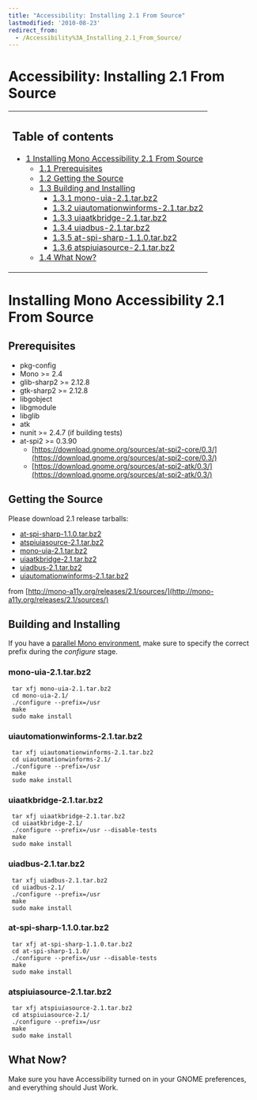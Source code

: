 ```yaml
---
title: "Accessibility: Installing 2.1 From Source"
lastmodified: '2010-08-23'
redirect_from:
  - /Accessibility%3A_Installing_2.1_From_Source/
---
```


Accessibility: Installing 2.1 From Source
=========================================

<table>
<col width="100%" />
<tbody>
<tr class="odd">
<td align="left"><h2>Table of contents</h2>
<ul>
<li><a href="#installing-mono-accessibility-21-from-source">1 Installing Mono Accessibility 2.1 From Source</a>
<ul>
<li><a href="#prerequisites">1.1 Prerequisites</a></li>
<li><a href="#getting-the-source">1.2 Getting the Source</a></li>
<li><a href="#building-and-installing">1.3 Building and Installing</a>
<ul>
<li><a href="#mono-uia-21tarbz2">1.3.1 mono-uia-2.1.tar.bz2</a></li>
<li><a href="#uiautomationwinforms-21tarbz2">1.3.2 uiautomationwinforms-2.1.tar.bz2</a></li>
<li><a href="#uiaatkbridge-21tarbz2">1.3.3 uiaatkbridge-2.1.tar.bz2</a></li>
<li><a href="#uiadbus-21tarbz2">1.3.4 uiadbus-2.1.tar.bz2</a></li>
<li><a href="#at-spi-sharp-110tarbz2">1.3.5 at-spi-sharp-1.1.0.tar.bz2</a></li>
<li><a href="#atspiuiasource-21tarbz2">1.3.6 atspiuiasource-2.1.tar.bz2</a></li>
</ul></li>
<li><a href="#what-now">1.4 What Now?</a></li>
</ul></li>
</ul></td>
</tr>
</tbody>
</table>

Installing Mono Accessibility 2.1 From Source
=============================================

Prerequisites
-------------

-   pkg-config
-   Mono \>= 2.4
-   glib-sharp2 \>= 2.12.8
-   gtk-sharp2 \>= 2.12.8
-   libgobject
-   libgmodule
-   libglib
-   atk
-   nunit \>= 2.4.7 (if building tests)
-   at-spi2 \>= 0.3.90
    -   [https://download.gnome.org/sources/at-spi2-core/0.3/](https://download.gnome.org/sources/at-spi2-core/0.3/)
    -   [https://download.gnome.org/sources/at-spi2-atk/0.3/](https://download.gnome.org/sources/at-spi2-atk/0.3/)

Getting the Source
------------------

Please download 2.1 release tarballs:

-   [at-spi-sharp-1.1.0.tar.bz2](http://mono-a11y.org/releases/2.1/sources/at-spi-sharp-1.1.0.tar.bz2)
-   [atspiuiasource-2.1.tar.bz2](http://mono-a11y.org/releases/2.1/sources/atspiuiasource-2.1.tar.bz2)
-   [mono-uia-2.1.tar.bz2](http://mono-a11y.org/releases/2.1/sources/mono-uia-2.1.tar.bz2)
-   [uiaatkbridge-2.1.tar.bz2](http://mono-a11y.org/releases/2.1/sources/uiaatkbridge-2.1.tar.bz2)
-   [uiadbus-2.1.tar.bz2](http://mono-a11y.org/releases/2.1/sources/uiadbus-2.1.tar.bz2)
-   [uiautomationwinforms-2.1.tar.bz2](http://mono-a11y.org/releases/2.1/sources/uiautomationwinforms-2.1.tar.bz2)

from [http://mono-a11y.org/releases/2.1/sources/](http://mono-a11y.org/releases/2.1/sources/)

Building and Installing
-----------------------

If you have a [parallel Mono environment](/Parallel_Mono_Environments), make sure to specify the correct prefix during the *configure* stage.

### mono-uia-2.1.tar.bz2

     tar xfj mono-uia-2.1.tar.bz2
     cd mono-uia-2.1/
     ./configure --prefix=/usr
     make
     sudo make install

### uiautomationwinforms-2.1.tar.bz2

     tar xfj uiautomationwinforms-2.1.tar.bz2
     cd uiautomationwinforms-2.1/
     ./configure --prefix=/usr
     make
     sudo make install

### uiaatkbridge-2.1.tar.bz2

     tar xfj uiaatkbridge-2.1.tar.bz2
     cd uiaatkbridge-2.1/
     ./configure --prefix=/usr --disable-tests
     make
     sudo make install

### uiadbus-2.1.tar.bz2

     tar xfj uiadbus-2.1.tar.bz2
     cd uiadbus-2.1/
     ./configure --prefix=/usr
     make
     sudo make install

### at-spi-sharp-1.1.0.tar.bz2

     tar xfj at-spi-sharp-1.1.0.tar.bz2
     cd at-spi-sharp-1.1.0/
     ./configure --prefix=/usr --disable-tests
     make
     sudo make install

### atspiuiasource-2.1.tar.bz2

     tar xfj atspiuiasource-2.1.tar.bz2
     cd atspiuiasource-2.1/
     ./configure --prefix=/usr
     make
     sudo make install

What Now?
---------

Make sure you have Accessibility turned on in your GNOME preferences, and everything should Just Work.


